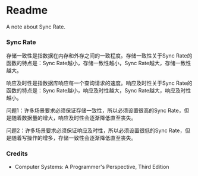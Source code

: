 # Readme
A note about Sync Rate.

### Sync Rate

存储一致性是指数据在内存和外存之间的一致程度。存储一致性关于Sync Rate的函数的特点是：Sync Rate越小，存储一致性越小，Sync Rate越大，存储一致性越大。

响应及时性是指数据库响应每一个查询请求的速度。响应及时性关于Sync Rate的函数的特点是：Sync Rate越小，响应及时性越大，Sync Rate越大，响应及时性越小。

问题1：许多场景要求必须保证存储一致性，所以必须设置很高的Sync Rate，但是随着数据量的增大，响应及时性会逐渐降低直至丧失。

问题2：许多场景要求必须保证响应及时性，所以必须设置很低的Sync Rate，但是随着写操作的增多，存储一致性会逐渐降低直至丧失。

### Credits
- Computer Systems: A Programmer's Perspective, Third Edition
